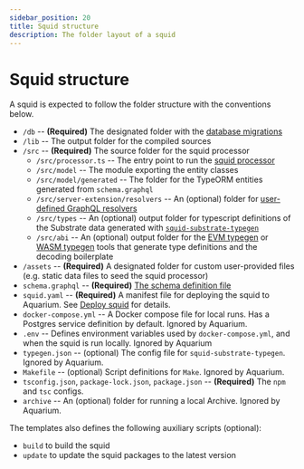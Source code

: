 ```yaml
---
sidebar_position: 20
title: Squid structure
description: The folder layout of a squid
---
```


# Squid structure

A squid is expected to follow the folder structure with the conventions below.

- `/db` -- **(Required)** The designated folder with the [database migrations](/basics/db-migrations)
- `/lib` -- The output folder for the compiled sources 
- `/src` -- **(Required)** The source folder for the squid processor
   + `/src/processor.ts` -- The entry point to run the [squid processor](/substrate-indexing)
   + `/src/model` -- The module exporting the entity classes 
   + `/src/model/generated` -- The folder for the TypeORM entities generated from `schema.graphql`
   + `/src/server-extension/resolvers` -- An (optional) folder for [user-defined GraphQL resolvers](/graphql-api/custom-resolvers)
   + `/src/types` -- An (optional) output folder for typescript definitions of the Substrate data generated with [`squid-substrate-typegen`](/basics/typegen/squid-substrate-typegen)
   + `/src/abi` -- An (optional) output folder for the [EVM typegen](/basics/typegen/squid-evm-typegen) or [WASM typegen](/basics/typegen/squid-wasm-typegen) tools that generate type definitions and the decoding boilerplate
- `/assets` -- **(Required)** A designated folder for custom user-provided files (e.g. static data files to seed the squid processor)
- `schema.graphql` -- **(Required)** [The schema definition file](/graphql-api/schema-file)
- `squid.yaml` -- **(Required)** A manifest file for deploying the squid to Aquarium. See [Deploy squid](/deploy-squid) for details.
- `docker-compose.yml` -- A Docker compose file for local runs. Has a Postgres service definition by default. Ignored by Aquarium.
- `.env` -- Defines environment variables used by `docker-compose.yml`, and when the squid is run locally. Ignored by Aquarium
- `typegen.json` -- (optional) The config file for `squid-substrate-typegen`. Ignored by Aquarium.
- `Makefile` -- (optional) Script definitions for `Make`. Ignored by Aquarium.
- `tsconfig.json`, `package-lock.json`, `package.json` -- **(Required)** The `npm` and `tsc` configs.
- `archive` -- An (optional) folder for running a local Archive. Ignored by Aquarium.

The templates also defines the following auxiliary scripts (optional):
- `build` to build the squid
- `update` to update the squid packages to the latest version
